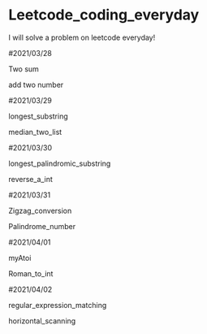 # Leetcode_coding_everyday

I will solve a problem on leetcode everyday!

#2021/03/28

Two sum

add two number

#2021/03/29

longest_substring

median_two_list

#2021/03/30

longest_palindromic_substring

reverse_a_int

#2021/03/31

Zigzag_conversion

Palindrome_number

#2021/04/01

myAtoi

Roman_to_int

#2021/04/02

regular_expression_matching

horizontal_scanning